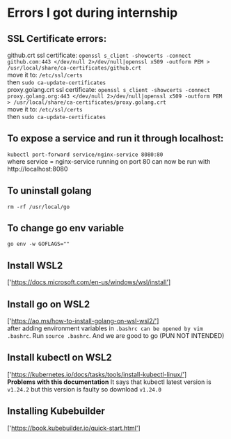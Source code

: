 # Errors I got during internship  

## SSL Certificate errors:  
  github.crt ssl certificate: `openssl s_client -showcerts -connect github.com:443 </dev/null 2>/dev/null|openssl x509 -outform PEM > /usr/local/share/ca-certificates/github.crt`  
  move it to: `/etc/ssl/certs`  
  then `sudo ca-update-certificates`  
  proxy.golang.crt ssl certificate: `openssl s_client -showcerts -connect proxy.golang.org:443 </dev/null 2>/dev/null|openssl x509 -outform PEM > /usr/local/share/ca-certificates/proxy.golang.crt`  
  move it to: `/etc/ssl/certs`  
  then `sudo ca-update-certificates`  
 
## To expose a service and run it through localhost:
  `kubectl port-forward service/nginx-service 8080:80`  
  where service = nginx-service running on port 80 can now be run with http://localhost:8080

## To uninstall golang
  `rm -rf /usr/local/go`
 
## To change go env variable
  `go env -w GOFLAGS=""`
  
## Install WSL2  
['https://docs.microsoft.com/en-us/windows/wsl/install']  

## Install go on WSL2  
['https://ao.ms/how-to-install-golang-on-wsl-wsl2/']  
after adding environment variables in `.bashrc can be opened by vim .bashrc`. Run `source .bashrc`. And we are good to go (PUN NOT INTENDED) 

## Install kubectl on WSL2  
['https://kubernetes.io/docs/tasks/tools/install-kubectl-linux/']  
**Problems with this documentation**
It says that kubectl latest version is `v1.24.2` but this version is faulty so download `v1.24.0`    

## Installing Kubebuilder
['https://book.kubebuilder.io/quick-start.html']  
